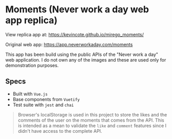 # Moments (Never work a day web app replica)
View replica app at: https://kevincote.github.io/mirego_moments/

Original web app: https://app.neverworkaday.com/moments

This app has been build using the public APIs of the "Never work a day" web application. I do not own any of the images and these are used only for demonstration purposes.

## Specs
 - Built with `Vue.js`
 - Base components from `Vuetify`
 - Test suite with `jest` and `chai`

> Browser's localStorage is used in this project to store the likes and the comments of the user on the moments that comes from the API. This is intended as a mean to validate the `like` and `comment` features since I didn't have access to the complete API.
